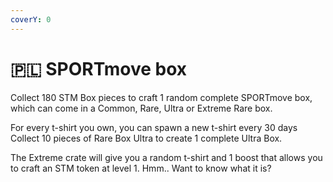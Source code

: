 ```yaml
---
coverY: 0
---
```


# 🇵🇱 SPORTmove box

Collect 180 STM Box pieces to craft 1 random complete SPORTmove box, which can come in a Common, Rare, Ultra or Extreme Rare box.

For every t-shirt you own, you can spawn a new t-shirt every 30 days Collect 10 pieces of Rare Box Ultra to create 1 complete Ultra Box.

The Extreme crate will give you a random t-shirt and 1 boost that allows you to craft an STM token at level 1. Hmm.. Want to know what it is?

